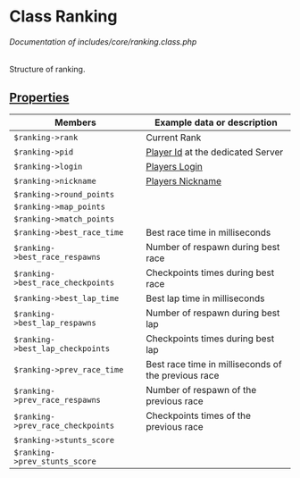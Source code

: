 # Class Ranking
###### Documentation of includes/core/ranking.class.php

Structure of ranking.



## [Properties](_#Properties)


| Members								| Example data or description
|-----------------------------------------------------------------------|----------------------------
| `$ranking->rank`							| Current Rank
| `$ranking->pid`							| [Player Id](/Development/Classes/Player.php) at the dedicated Server
| `$ranking->login`							| [Players Login](/Development/Classes/Player.php)
| `$ranking->nickname`							| [Players Nickname](/Development/Classes/Player.php)
| `$ranking->round_points`						|
| `$ranking->map_points`						|
| `$ranking->match_points`						|
| `$ranking->best_race_time`						| Best race time in milliseconds
| `$ranking->best_race_respawns`					| Number of respawn during best race
| `$ranking->best_race_checkpoints`					| Checkpoints times during best race
| `$ranking->best_lap_time`						| Best lap time in milliseconds
| `$ranking->best_lap_respawns`						| Number of respawn during best lap
| `$ranking->best_lap_checkpoints`					| Checkpoints times during best lap
| `$ranking->prev_race_time`						| Best race time in milliseconds of the previous race
| `$ranking->prev_race_respawns`					| Number of respawn of the previous race
| `$ranking->prev_race_checkpoints`					| Checkpoints times of the previous race
| `$ranking->stunts_score`						|
| `$ranking->prev_stunts_score`						|
